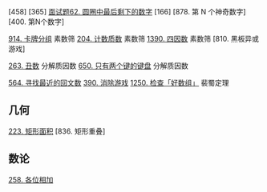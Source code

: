 [458]
[365]
[面试题62. 圆圈中最后剩下的数字](https://leetcode-cn.com/problems/yuan-quan-zhong-zui-hou-sheng-xia-de-shu-zi-lcof/)
[166]
[878. 第 N 个神奇数字]
[400. 第N个数字]

[914. 卡牌分组](https://leetcode-cn.com/problems/x-of-a-kind-in-a-deck-of-cards/) 素数筛
[204. 计数质数](https://leetcode-cn.com/problems/count-primes/) 素数筛
[1390. 四因数](https://leetcode-cn.com/problems/four-divisors/) 素数筛
[810. 黑板异或游戏]

[263. 丑数](https://leetcode-cn.com/problems/ugly-number/)  分解质因数
[650. 只有两个键的键盘](https://leetcode-cn.com/problems/2-keys-keyboard/) 分解质因数

[564. 寻找最近的回文数](https://leetcode-cn.com/problems/find-the-closest-palindrome/)
[390. 消除游戏](https://leetcode-cn.com/problems/elimination-game/)
[1250. 检查「好数组」](https://leetcode-cn.com/problems/check-if-it-is-a-good-array/) 裴蜀定理

## 几何
[223. 矩形面积](https://leetcode-cn.com/problems/rectangle-area/)
[836. 矩形重叠]


## 数论
[258. 各位相加](https://leetcode-cn.com/problems/add-digits/)
